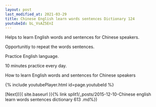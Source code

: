 ```yaml
---
layout: post
last_modified_at: 2021-03-29
title: Chinese English learn words sentences Dictionary 124 
youtubeId: bL_VsAZ5EnI
---
```

 
 
Helps to learn English words and sentences for Chinese speakers.

Opportunitiy to repeat the words sentences. 

Practice English language. 
 
10 minutes practice every day. 
 
How to learn English words and sentences for Chinese speakers 
 
{% include youtubePlayer.html id=page.youtubeId %}
 
 
[Next]({{ site.baseurl }}{% link  split1/_posts/2015-12-10-Chinese english learn words sentences dictionary 613 .md%})
 
